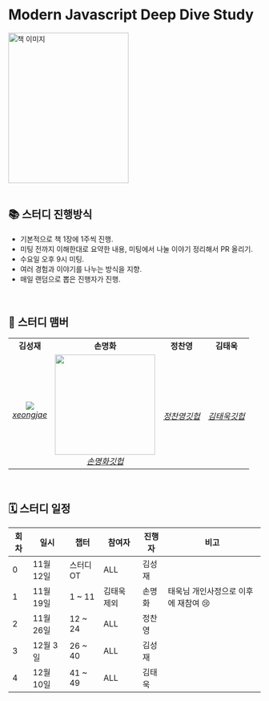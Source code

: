 # Modern Javascript Deep Dive Study
<img src="https://github.com/user-attachments/assets/fc233ccc-66ce-4903-a152-5ccfdf40c574" alt="책 이미지" width="240" height="300">
<br>
<br>

## 📚 스터디 진행방식
- 기본적으로 책 1장에 1주씩 진행.
- 미팅 전까지 이해한대로 요약한 내용, 미팅에서 나눌 이야기 정리해서 PR 올리기.
- 수요일 오후 9시 미팅.
- 여러 경험과 이야기를 나누는 방식을 지향.
- 매일 랜덤으로 뽑은 진행자가 진행.
<br>

## 🐥 스터디 맴버
<table>
    <tr align="center">
        <td><B>김성재<B></td>
        <td><B>손명화<B></td>
        <td><B>정찬영<B></td>
        <td><B>김태욱<B></td>
    </tr>
    <tr align="center">
        <td>
            <img src="https://avatars.githubusercontent.com/u/141702982?size=200">
            <br>
            <a href="https://github.com/xeongjae"><I>xeongjae</I></a>
        </td>
        <td>
            <img src="https://github.com/user-attachments/assets/e41c7047-5f3c-48e4-810c-4beefc8ed8e0" width="200">
            <br>
            <a href="https://github.com/SonMyeongHwa"><I>손명화깃헙</I></a>
        </td>
        <td>
            <br>
            <a href="https://github.com/xeongjae"><I>정찬영깃헙</I></a>
        </td>
         <td>
            <br>
            <a href="https://github.com/xeongjae"><I>김태욱깃헙</I></a>
        </td>
    </tr>
</table>
<br>

## 🗓 스터디 일정
| 회차 | 일시       | 챕터                      | 참여자         | 진행자   | 비고                                     |
|------|------------|---------------------------|----------------|----------|-----------------------------------------|
| 0    | 11월 12일  | 스터디OT                    | ALL         | 김성재   |                                         |
| 1    | 11월 19일   | 1 ~ 11                  | 김태욱 제외      | 손명화   |  태욱님 개인사정으로 이후에 재참여 😢            |
| 2    | 11월 26일  | 12 ~ 24                  | ALL          | 정찬영   |                                         |
| 3    | 12월 3일  | 26 ~ 40                  | ALL         | 김성재   |                                         |
| 4    | 12월 10일   | 41 ~ 49                  | ALL         | 김태욱   |                                         |

